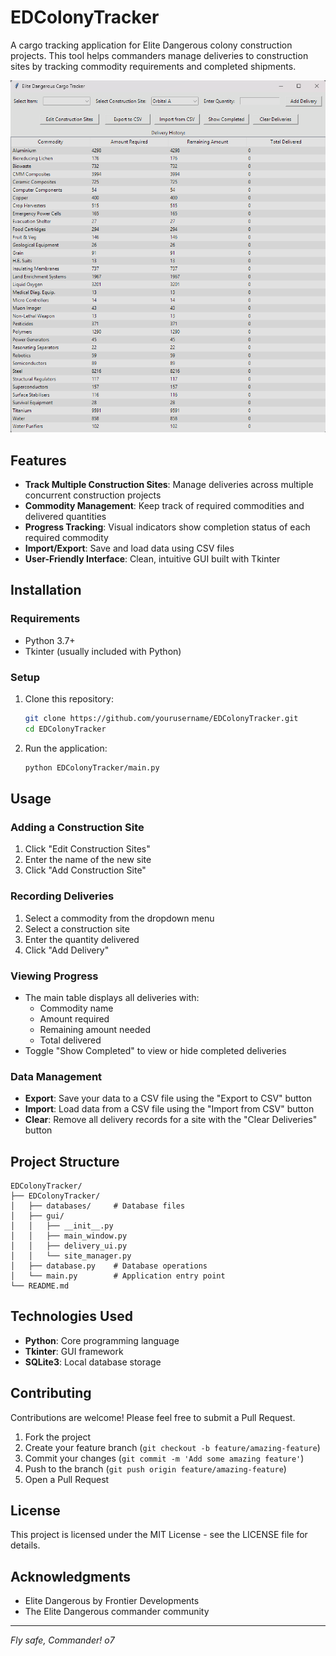 # EDColonyTracker

A cargo tracking application for Elite Dangerous colony construction projects. This tool helps commanders manage deliveries to construction sites by tracking commodity requirements and completed shipments.

![Elite Dangerous Colony Tracker](images/PreviewExample.png)

## Features

- **Track Multiple Construction Sites**: Manage deliveries across multiple concurrent construction projects
- **Commodity Management**: Keep track of required commodities and delivered quantities
- **Progress Tracking**: Visual indicators show completion status of each required commodity
- **Import/Export**: Save and load data using CSV files
- **User-Friendly Interface**: Clean, intuitive GUI built with Tkinter

## Installation

### Requirements
- Python 3.7+
- Tkinter (usually included with Python)

### Setup

1. Clone this repository:
   ```bash
   git clone https://github.com/yourusername/EDColonyTracker.git
   cd EDColonyTracker
   ```

2. Run the application:
   ```bash
   python EDColonyTracker/main.py
   ```

## Usage

### Adding a Construction Site

1. Click "Edit Construction Sites"
2. Enter the name of the new site
3. Click "Add Construction Site"

### Recording Deliveries

1. Select a commodity from the dropdown menu
2. Select a construction site
3. Enter the quantity delivered
4. Click "Add Delivery"

### Viewing Progress

- The main table displays all deliveries with:
  - Commodity name
  - Amount required
  - Remaining amount needed
  - Total delivered
- Toggle "Show Completed" to view or hide completed deliveries

### Data Management

- **Export**: Save your data to a CSV file using the "Export to CSV" button
- **Import**: Load data from a CSV file using the "Import from CSV" button
- **Clear**: Remove all delivery records for a site with the "Clear Deliveries" button

## Project Structure

```
EDColonyTracker/
├── EDColonyTracker/
│   ├── databases/     # Database files
│   ├── gui/
│   │   ├── __init__.py
│   │   ├── main_window.py
│   │   ├── delivery_ui.py
│   │   └── site_manager.py
│   ├── database.py    # Database operations
│   └── main.py        # Application entry point
└── README.md
```

## Technologies Used

- **Python**: Core programming language
- **Tkinter**: GUI framework
- **SQLite3**: Local database storage

## Contributing

Contributions are welcome! Please feel free to submit a Pull Request.

1. Fork the project
2. Create your feature branch (`git checkout -b feature/amazing-feature`)
3. Commit your changes (`git commit -m 'Add some amazing feature'`)
4. Push to the branch (`git push origin feature/amazing-feature`)
5. Open a Pull Request

## License

This project is licensed under the MIT License - see the LICENSE file for details.

## Acknowledgments

- Elite Dangerous by Frontier Developments
- The Elite Dangerous commander community

---

*Fly safe, Commander! o7*
